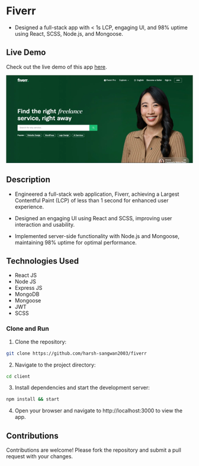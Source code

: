 # Fiverr

-  Designed a full-stack app with &lt; 1s LCP, engaging UI, and 98% uptime using React, SCSS, Node.js, and Mongoose.

## Live Demo

Check out the live demo of this app [here](https://fiverr-harsh.vercel.app/).

<img src ="./image.webp">

## Description

- Engineered a full-stack web application, Fiverr, achieving a Largest Contentful Paint (LCP) of less than 1 second for enhanced user experience.

- Designed an engaging UI using React and SCSS, improving user interaction and usability.

- Implemented server-side functionality with Node.js and Mongoose, maintaining 98% uptime for optimal performance.

## Technologies Used

- React JS
- Node JS
- Express JS
- MongoDB
- Mongoose
- JWT
- SCSS

### Clone and Run

1. Clone the repository:

```bash
git clone https://github.com/harsh-sangwan2003/fiverr
```

2. Navigate to the project directory:

```bash
cd client
```

3. Install dependencies and start the development server:

```bash
npm install && start
```

4. Open your browser and navigate to http://localhost:3000 to view the app.

## Contributions

Contributions are welcome! Please fork the repository and submit a pull request with your changes.